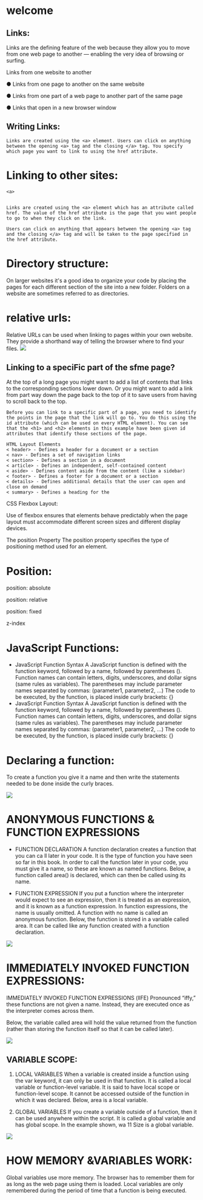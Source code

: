 # welcome
## Links:


Links are the defining feature of the web because they allow you to move from one web page to another — enabling the very idea of browsing or surfing.

Links from one website to another

● Links from one page to another on the same website

● Links from one part of a web page to another   part of the same page

● Links that open in a new browser window

## Writing Links:

```
Links are created using the <a> element. Users can click on anything between the opening <a> tag and the closing </a> tag. You specify which page you want to link to using the href attribute.
```

# Linking to other sites:
```
<a>
```
```

Links are created using the <a> element which has an attribute called href. The value of the href attribute is the page that you want people to go to when they click on the link.
```

```
Users can click on anything that appears between the opening <a> tag and the closing </a> tag and will be taken to the page specified in the href attribute.
```

# Directory structure:

On larger websites it's a good idea to organize your code by placing the pages for each different section of the site into a new folder. Folders on a website are sometimes referred to as directories.

# relative urls:

Relative URLs can be used when linking to pages within your own website. They provide a shorthand way of telling the browser where to find your files.
![](img/lkj.png)

## Linking to a speciFic part of the sfme page?

At the top of a long page
you might want to add a list
of contents that links to the corresponding sections lower down. Or you might want to add a link from part way down the page back to the top of it to save users from having to scroll back to the top.
```
Before you can link to a specific part of a page, you need to identify the points in the page that the link will go to. You do this using the id attribute (which can be used on every HTML element). You can see that the <h1> and <h2> elements in this example have been given id attributes that identify those sections of the page.
```
```
HTML Layout Elements
< header> - Defines a header for a document or a section
< nav> - Defines a set of navigation links
< section> - Defines a section in a document
< article> - Defines an independent, self-contained content
< aside> - Defines content aside from the content (like a sidebar)
< footer> - Defines a footer for a document or a section
< details> - Defines additional details that the user can open and close on demand
< summary> - Defines a heading for the
```

CSS Flexbox Layout:

Use of flexbox ensures that elements behave predictably when the page layout must accommodate different screen sizes and different display devices.

The position Property The position property specifies the type of positioning method used for an element.

# Position:

position: absolute

position: relative 

position: fixed

z-index

# JavaScript Functions:

* JavaScript Function Syntax A JavaScript function is defined with the function keyword, followed by a name, followed by parentheses ().
Function names can contain letters, digits, underscores, and dollar signs (same rules as variables).
The parentheses may include parameter names separated by commas: (parameter1, parameter2, …)
The code to be executed, by the function, is placed inside curly brackets: {}
* JavaScript Function Syntax A JavaScript function is defined with the function keyword, followed by a name, followed by parentheses ().
Function names can contain letters, digits, underscores, and dollar signs (same rules as variables).
The parentheses may include parameter names separated by commas: (parameter1, parameter2, …)
The code to be executed, by the function, is placed inside curly brackets: {}

# Declaring a function:

To create a function you give it a name and then write the statements needed to be done inside the curly braces.

![](img/iii.png)

# ANONYMOUS FUNCTIONS & FUNCTION EXPRESSIONS

* FUNCTION DECLARATION A function declaration creates a function that you can ca ll later in your code. It is the type of function you have seen so far in this book. In order to call the function later in your code, you must give it a name, so these are known as named functions. Below, a function called area() is declared, which can then be called using its name.

* FUNCTION EXPRESSION If you put a function where the interpreter would expect to see an expression, then it is treated as an expression, and it is known as a function expression. In function expressions, the name is usually omitted. A function with no name is called an anonymous function. Below, the function is stored in a variable called area. It can be called like any function created with a function declaration.

![](img/DAW.png)

# IMMEDIATELY INVOKED FUNCTION EXPRESSIONS:

IMMEDIATELY INVOKED FUNCTION EXPRESSIONS (llFE) Pronounced “iffy,” these functions are not given a name. Instead, they are executed once as the interpreter comes across them.

Below, the variable called area will hold the value returned from the function (rather than storing the function itself so that it can be called later).

![](img/lkm.png)

## VARIABLE SCOPE:

1. LOCAL VARIABLES When a variable is created inside a function using the var keyword, it can only be used in that function. It is called a local variable or function-level variable. It is said to have local scope or function-level scope. It cannot be accessed outside of the function in which it was declared. Below, area is a local variable.

1. GLOBAL VARIABLES If you create a variable outside of a function, then it can be used anywhere within the script. It is called a global variable and has global scope. In the example shown, wa 11 Size is a global variable.

![](img/lklk.png)


# HOW MEMORY &VARIABLES WORK:
Global variables use more memory. The browser has to remember them for as long as the web page using them is loaded. Local variables are only remembered during the period of time that a function is being executed.